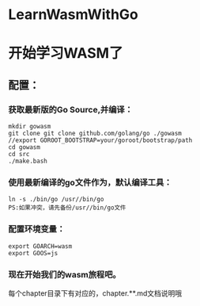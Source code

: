 # LearnWasmWithGo
# 开始学习WASM了

## 配置：
### 获取最新版的Go Source,并编译：
    mkdir gowasm
    git clone git clone github.com/golang/go ./gowasm
    //export GOROOT_BOOTSTRAP=your/goroot/bootstrap/path
    cd gowasm
    cd src
    ./make.bash

### 使用最新编译的go文件作为，默认编译工具：
    ln -s ./bin/go /usr//bin/go
    PS:如果冲突，请先备份/usr//bin/go文件

### 配置环境变量：
    export GOARCH=wasm
    export GOOS=js

### 现在开始我们的wasm旅程吧。
每个chapter目录下有对应的，chapter.**.md文档说明哦